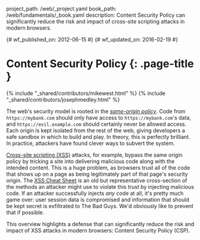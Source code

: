 project_path: /web/_project.yaml
book_path: /web/fundamentals/_book.yaml
description: Content Security Policy can significantly reduce the risk and impact of cross-site scripting attacks in modern browsers.

{# wf_published_on: 2012-06-15 #}
{# wf_updated_on: 2016-02-19 #}

# Content Security Policy {: .page-title }

{% include "_shared/contributors/mikewest.html" %}
{% include "_shared/contributors/josephmedley.html" %}

The web's security model is rooted in the
[_same-origin policy_](http://en.wikipedia.org/wiki/Same-origin_policy). Code
from `https://mybank.com` should only have access to `https://mybank.com`'s
data, and `https://evil.example.com` should certainly never be allowed access.
Each origin is kept isolated from the rest of the web, giving developers a safe
sandbox in which to build and play. In theory, this is perfectly brilliant. In
practice, attackers have found clever ways to subvert the system.

[Cross-site scripting (XSS)](http://en.wikipedia.org/wiki/Cross-site_scripting)
attacks, for example, bypass the same origin policy by tricking a site into
delivering malicious code along with the intended content. This is a huge
problem, as browsers trust all of the code that shows up on a page as being
legitimately part of that page's security origin. The
[XSS Cheat Sheet](https://www.owasp.org/index.php/XSS_Filter_Evasion_Cheat_Sheet) is an old but representative cross-section of the methods an attacker might use to violate this trust by injecting malicious code. If an attacker successfully injects _any_ code at
all, it's pretty much game over: user session data is compromised and
information that should be kept secret is exfiltrated to The Bad Guys. We'd
obviously like to prevent that if possible.

This overview highlights a defense that can significantly reduce the risk and
impact of XSS attacks in modern browsers: Content Security Policy (CSP).






